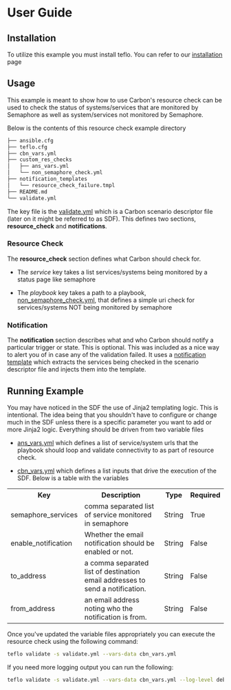 # User Guide

## Installation

To utilize this example you must install teflo. You can refer to our 
[installation](https://docs.engineering.redhat.com/display/CentralCI/Install+Carbon) page 


## Usage
This example is meant to show how to use Carbon's resource check can be used to check the status of 
systems/services that are monitored by Semaphore as well as system/services not monitored by Semaphore. 

Below is the contents of this resource check example directory
```bash
├── ansible.cfg
├── teflo.cfg
├── cbn_vars.yml
├── custom_res_checks
│   ├── ans_vars.yml
│   └── non_semaphore_check.yml
├── notification_templates
│   └── resource_check_failure.tmpl
├── README.md
└── validate.yml
```

The key file is the [validate.yml](validate.yml) which is a Carbon scenario descriptor file (later on 
it might be referred to as SDF). This defines two sections, **resource_check** and **notifications**. 

### Resource Check 
The **resource_check** section defines what Carbon should check for.  
 
 * The *service* key takes a list services/systems being monitored by a status page like semaphore
 
 * The *playbook* key takes a path to a playbook, [non_semaphore_check.yml](custom_res_checks/non_semaphore_check.yml), 
   that defines a simple uri check for services/systems NOT being monitored by semaphore
   
### Notification
The **notification** section describes what and who Carbon should notify a particular trigger or state. This
is optional. This was included as a nice way to alert you of in case any of the validation failed. It uses
a [notification template](notification_templates/resource_check_failure.tmpl) which extracts the services 
being checked in the scenario descriptor file and injects them into the template. 

## Running Example
You may have noticed in the SDF the use of Jinja2 templating logic. This is intentional. The idea 
being that you shouldn't have to configure or change much in the SDF unless there is a specific parameter
you want to add or more Jinja2 logic. Everything should be driven from two variable files

* [ans_vars.yml](custom_res_checks/ans_vars.yml) which defines a list of service/system urls that the
  playbook should loop and validate connectivity to as part of resource check. 
  
* [cbn_vars.yml](cbn_vars.yml) which defines a list inputs that drive the execution
  of the SDF. Below is a table with the variables
  
 <table class="tg">
   <tr>
     <th class="tg-7un6">Key</th>
     <th class="tg-14gg">Description</th>
     <th class="tg-14gg">Type</th>
     <th class="tg-14gg">Required</th>
   </tr>
   <tr>
     <td class="tg-8m83">semaphore_services</td>
     <td class="tg-8m83">comma separated list of service monitored in semaphore</td>
     <td class="tg-8m83">String</td>
     <td class="tg-8m83">True</td>
   </tr>
   <tr>
     <td class="tg-14gg">enable_notification</td>
     <td class="tg-14gg">Whether the email notification should be enabled or not.</td>
     <td class="tg-14gg">String</td>
     <td class="tg-14gg">False</td>
   </tr>
   <tr>
     <td class="tg-8m83">to_address</td>
     <td class="tg-8m83"> a comma separated list of destination email addresses to send a notification. </td>
     <td class="tg-8m83">String</td>
     <td class="tg-8m83">False</td>
   </tr>
   <tr>
     <td class="tg-14gg">from_address</td>
     <td class="tg-14gg">an email address noting who the notification is from.</td>
     <td class="tg-14gg">String</td>
     <td class="tg-14gg">False</td>
   </tr>
   </table>

Once you've updated the variable files appropriately you can execute the resource check using the following 
command:

```bash
teflo validate -s validate.yml --vars-data cbn_vars.yml
```

If you need more logging output you can run the following:

```bash
teflo validate -s validate.yml --vars-data cbn_vars.yml --log-level debug
```



 


